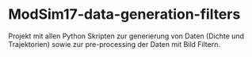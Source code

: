 # ModSim17-data-generation-filters
Projekt mit allen Python Skripten zur generierung von Daten (Dichte und Trajektorien) sowie zur pre-processing der Daten mit Bild Filtern.
